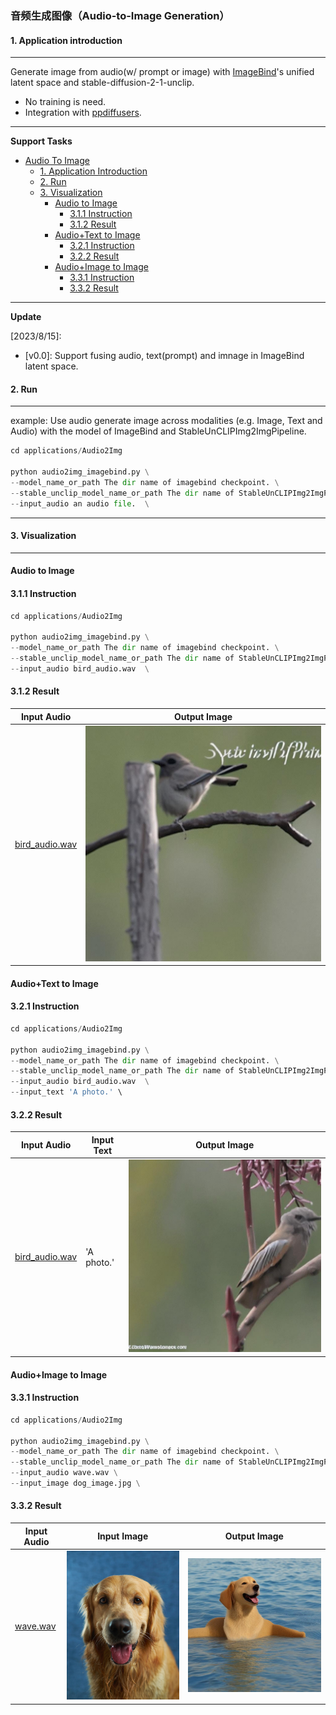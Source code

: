 ### 音频生成图像（Audio-to-Image Generation）

#### 1. Application introduction

*****

Generate image from audio(w/ prompt or image) with [ImageBind](https://facebookresearch.github.io/ImageBind/paper)'s unified latent space and stable-diffusion-2-1-unclip.

- No training is need.
- Integration with [ppdiffusers](https://github.com/PaddlePaddle/PaddleMIX/tree/develop/ppdiffusers).

----

**Support Tasks**

- [Audio To Image](#audio-to-image)
  - [1. Application Introduction](#1-Application)
  - [2. Run](#2-Run)
  - [3. Visualization](#3-Visualization)
    - [Audio to Image](#audio-to-image-1)
      - [3.1.1 Instruction](#311-Instruction)
      - [3.1.2 Result](#312-Result)
    - [Audio+Text to Image](#audiotext-to-image)
      - [3.2.1 Instruction](#321-Instruction)
      - [3.2.2 Result](#322-Result)
    - [Audio+Image to Image](#audioimage-to-image)
      - [3.3.1 Instruction](#331-Instruction)
      - [3.3.2 Result](#332-Result)

----

**Update**

[2023/8/15]: 
- [v0.0]: Support fusing audio, text(prompt) and imnage in ImageBind latent space.


#### 2. Run
*****

example: Use audio generate image across modalities (e.g. Image, Text and Audio) with the model of ImageBind and StableUnCLIPImg2ImgPipeline.

```python
cd applications/Audio2Img

python audio2img_imagebind.py \
--model_name_or_path The dir name of imagebind checkpoint. \
--stable_unclip_model_name_or_path The dir name of StableUnCLIPImg2ImgPipeline pretrained checkpoint. \
--input_audio an audio file.  \
```

----
#### 3. Visualization
----

#### Audio to Image
#### 3.1.1 Instruction

```python
cd applications/Audio2Img

python audio2img_imagebind.py \
--model_name_or_path The dir name of imagebind checkpoint. \
--stable_unclip_model_name_or_path The dir name of StableUnCLIPImg2ImgPipeline pretrained checkpoint. \
--input_audio bird_audio.wav  \
```
#### 3.1.2 Result
|  Input Audio | Output Image |
| --- | --- | 
|[bird_audio.wav](https://github.com/luyao-cv/file_download/blob/main/assets/bird_audio.wav)| ![audio2img_output_bird](https://github.com/luyao-cv/file_download/blob/main/vis_audio2img/audio2img_output_bird.jpg)  |


#### Audio+Text to Image
#### 3.2.1 Instruction
```python
cd applications/Audio2Img

python audio2img_imagebind.py \
--model_name_or_path The dir name of imagebind checkpoint. \
--stable_unclip_model_name_or_path The dir name of StableUnCLIPImg2ImgPipeline pretrained checkpoint. \
--input_audio bird_audio.wav  \
--input_text 'A photo.' \
```
#### 3.2.2 Result
|  Input Audio | Input Text | Output Image |
| --- | --- |  --- | 
|[bird_audio.wav](https://github.com/luyao-cv/file_download/blob/main/assets/bird_audio.wav) | 'A photo.' | ![audio_text_to_img_output_bird_a_photo](https://github.com/luyao-cv/file_download/blob/main/vis_audio2img/audio_text_to_img_output_bird_a_photo.jpg)


#### Audio+Image to Image
#### 3.3.1 Instruction
```python
cd applications/Audio2Img

python audio2img_imagebind.py \
--model_name_or_path The dir name of imagebind checkpoint. \
--stable_unclip_model_name_or_path The dir name of StableUnCLIPImg2ImgPipeline pretrained checkpoint. \
--input_audio wave.wav \
--input_image dog_image.jpg \
```

#### 3.3.2 Result
|  Input Audio | Input Image | Output Image |
| --- | --- |  --- | 
|[wave.wav](https://github.com/luyao-cv/file_download/blob/main/assets/wave.wav) | ![input_dog_image](https://github.com/luyao-cv/file_download/blob/main/assets/dog_image.jpg) | ![audio_img_to_img_output_wave_dog](https://github.com/luyao-cv/file_download/blob/main/vis_audio2img/audio_img_to_img_output_wave_dog.jpg)

